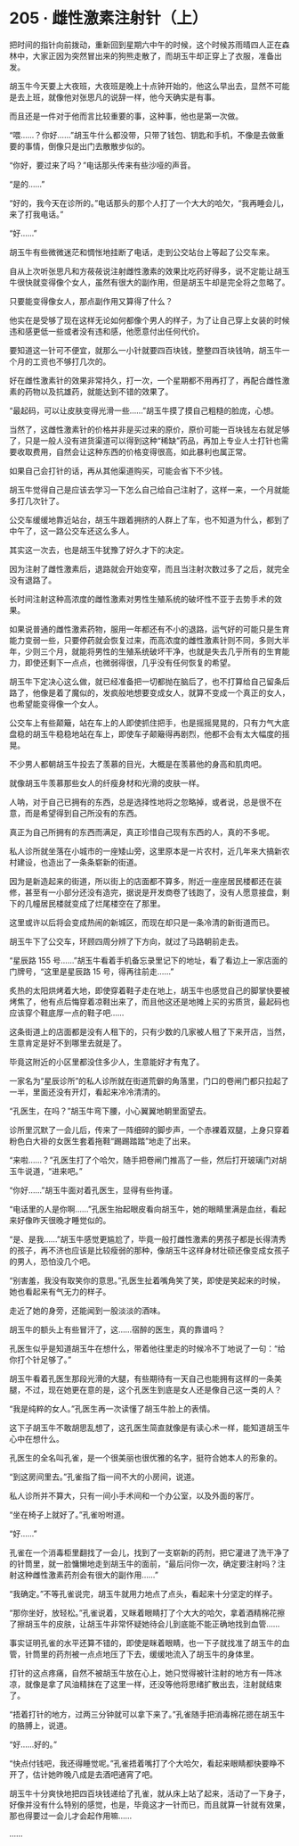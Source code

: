 # 205 · 雌性激素注射针（上）

把时间的指针向前拨动，重新回到星期六中午的时候，这个时候苏雨晴四人正在森林中，大家正因为突然冒出来的狗熊走散了，而胡玉牛却正穿上了衣服，准备出发。

胡玉牛今天要上大夜班，大夜班是晚上十点钟开始的，他这么早出去，显然不可能是去上班，就像他对张思凡的说辞一样，他今天确实是有事。

而且还是一件对于他而言比较重要的事，这种事，他也是第一次做。

“喂……？你好……”胡玉牛什么都没带，只带了钱包、钥匙和手机，不像是去做重要的事情，倒像只是出门去散散步似的。

“你好，要过来了吗？”电话那头传来有些沙哑的声音。

“是的……”

“好的，我今天在诊所的。”电话那头的那个人打了一个大大的哈欠，“我再睡会儿，来了打我电话。”

“好……”

胡玉牛有些微微迷茫和惆怅地挂断了电话，走到公交站台上等起了公交车来。

自从上次听张思凡和方莜莜说注射雌性激素的效果比吃药好得多，说不定能让胡玉牛很快就变得像个女人，虽然有很大的副作用，但是胡玉牛却是完全将之忽略了。

只要能变得像女人，那点副作用又算得了什么？

他实在是受够了现在这样无论如何都像个男人的样子，为了让自己穿上女装的时候违和感更低一些或者没有违和感，他愿意付出任何代价。

要知道这一针可不便宜，就那么一小针就要四百块钱，整整四百块钱呐，胡玉牛一个月的工资也不够打几次的。

好在雌性激素针的效果非常持久，打一次，一个星期都不用再打了，再配合雌性激素的药物以及抗雄药，就能达到不错的效果了。

“最起码，可以让皮肤变得光滑一些……”胡玉牛摸了摸自己粗糙的脸庞，心想。

当然了，这雌性激素针的价格并非是买过来的原价，原价可能一百块钱左右就足够了，只是一般人没有进货渠道可以得到这种“稀缺”药品，再加上专业人士打针也需要收取费用，自然会让这种东西的价格变得很高，如此暴利也属正常。

如果自己会打针的话，再从其他渠道购买，可能会省下不少钱。

胡玉牛觉得自己是应该去学习一下怎么自己给自己注射了，这样一来，一个月就能多打几次针了。

公交车缓缓地靠近站台，胡玉牛跟着拥挤的人群上了车，也不知道为什么，都到了中午了，这一路公交车还这么多人。

其实这一次去，也是胡玉牛犹豫了好久才下的决定。

因为注射了雌性激素后，退路就会开始变窄，而且当注射次数过多了之后，就完全没有退路了。

长时间注射这种高浓度的雌性激素对男性生殖系统的破坏性不亚于去势手术的效果。

如果说普通的雌性激素药物，服用一年都还有不小的退路，运气好的可能只是生育能力变弱一些，只要停药就会恢复过来，而高浓度的雌性激素针则不同，多则大半年，少则三个月，就能将男性的生殖系统破坏干净，也就是失去几乎所有的生育能力，即使还剩下一点点，也微弱得很，几乎没有任何恢复的希望。

胡玉牛下定决心这么做，就已经准备把一切都抛在脑后了，也不打算给自己留条后路了，他像是着了魔似的，发疯般地想要变成女人，就算不变成一个真正的女人，也希望能变得像一个女人。

公交车上有些颠簸，站在车上的人即使抓住把手，也是摇摇晃晃的，只有力气大底盘稳的胡玉牛稳稳地站在车上，即使车子颠簸得再剧烈，他都不会有太大幅度的摇晃。

不少男人都朝胡玉牛投去了羡慕的目光，大概是在羡慕他的身高和肌肉吧。

就像胡玉牛羡慕那些女人的纤瘦身材和光滑的皮肤一样。

人呐，对于自己已拥有的东西，总是选择性地将之忽略掉，或者说，总是很不在意，而是希望得到自己所没有的东西。

真正为自己所拥有的东西而满足，真正珍惜自己现有东西的人，真的不多呢。

私人诊所就坐落在小城市的一座矮山旁，这里原本是一片农村，近几年来大搞新农村建设，也造出了一条条崭新的街道。

因为是新造起来的街道，所以街上的店面都不算多，附近一座座居民楼都还在装修，甚至有一小部分还没有造完，据说是开发商卷了钱跑了，没有人愿意接盘，剩下的几幢居民楼就变成了烂尾楼空在了那里。

这里或许以后将会变成热闹的新城区，而现在却只是一条冷清的新街道而已。

胡玉牛下了公交车，环顾四周分辨了下方向，就过了马路朝前走去。

“星辰路 155 号……”胡玉牛看着手机备忘录里记下的地址，看了看边上一家店面的门牌号，“这里是星辰路 15 号，得再往前走……”

炙热的太阳烘烤着大地，即使穿着鞋子走在地上，胡玉牛也感觉自己的脚掌快要被烤焦了，他有点后悔穿着凉鞋出来了，而且他这还是地摊上买的劣质货，最起码也应该穿个鞋底厚一点的鞋子吧……

这条街道上的店面都是没有人租下的，只有少数的几家被人租了下来开店，当然，生意肯定是好不到哪里去就是了。

毕竟这附近的小区里都没住多少人，生意能好才有鬼了。

一家名为“星辰诊所”的私人诊所就在街道荒僻的角落里，门口的卷闸门都只拉起了一半，里面还没有开灯，看起来冷冷清清的。

“孔医生，在吗？”胡玉牛弯下腰，小心翼翼地朝里面望去。

诊所里沉默了一会儿后，传来了一阵细碎的脚步声，一个赤裸着双腿，上身只穿着粉色白大褂的女医生套着拖鞋“踢踢踏踏”地走了出来。

“来啦……？”孔医生打了个哈欠，随手把卷闸门推高了一些，然后打开玻璃门对胡玉牛说道，“进来吧。”

“你好……”胡玉牛面对着孔医生，显得有些拘谨。

“电话里的人是你啊……”孔医生抬起眼皮看向胡玉牛，她的眼睛里满是血丝，看起来好像昨天很晚才睡觉似的。

“是、是我……”胡玉牛感觉更尴尬了，毕竟一般打雌性激素的男孩子都是长得清秀的孩子，再不济也应该是比较瘦弱的那种，像胡玉牛这样身材壮硕还像变成女孩子的男人，恐怕没几个吧。

“别害羞，我没有取笑你的意思。”孔医生扯着嘴角笑了笑，即使是笑起来的时候，她也看起来有气无力的样子。

走近了她的身旁，还能闻到一股淡淡的酒味。

胡玉牛的额头上有些冒汗了，这……宿醉的医生，真的靠谱吗？

孔医生似乎是知道胡玉牛在想什么，带着他往里走的时候冷不丁地说了一句：“给你打个针足够了。”

胡玉牛看着孔医生那段光滑的大腿，有些期待有一天自己也能拥有这样的一条美腿，不过，现在她更在意的是，这个孔医生到底是女人还是像自己这一类的人？

“我是纯粹的女人。”孔医生再一次读懂了胡玉牛脸上的表情。

这下子胡玉牛不敢胡思乱想了，这孔医生简直就像是有读心术一样，能知道胡玉牛心中在想什么。

孔医生的全名叫孔雀，是一个很美丽也很优雅的名字，挺符合她本人的形象的。

“到这房间里去。”孔雀指了指一间不大的小房间，说道。

私人诊所并不算大，只有一间小手术间和一个办公室，以及外面的客厅。

“坐在椅子上就好了。”孔雀吩咐道。

“好……”

孔雀在一个消毒柜里翻找了一会儿，找到了一支崭新的药剂，把它灌进了洗干净了的针筒里，就一脸慵懒地走到胡玉牛的面前，“最后问你一次，确定要注射吗？注射这种雌性激素药剂会有很大的副作用……”

“我确定。”不等孔雀说完，胡玉牛就用力地点了点头，看起来十分坚定的样子。

“那你坐好，放轻松。”孔雀说着，又眯着眼睛打了个大大的哈欠，拿着酒精棉花擦了擦胡玉牛的皮肤，让胡玉牛非常怀疑她待会儿到底能不能正确地找到血管……

事实证明孔雀的水平还算不错的，即使是眯着眼睛，也一下子就找准了胡玉牛的血管，针筒里的药剂被一点点地压了下去，缓缓地流入了胡玉牛的身体里。

打针的这点疼痛，自然不被胡玉牛放在心上，她只觉得被针注射的地方有一阵冰凉，就像是拿了风油精抹在了这里一样，还没等他将思绪扩散出去，注射就结束了。

“捂着打针的地方，过两三分钟就可以拿下来了。”孔雀随手把消毒棉花摁在胡玉牛的胳膊上，说道。

“好……好的。”

“快点付钱吧，我还得睡觉呢。”孔雀捂着嘴打了个大哈欠，看起来眼睛都快要睁不开了，估计她昨晚八成是去酒吧通宵了吧。

胡玉牛十分爽快地把四百块钱递给了孔雀，就从床上站了起来，活动了一下身子，好像并没有什么特别的感觉，也是，毕竟这才一针而已，而且就算一针就有效果，那也得要过一会儿才会起作用嘛……

……
